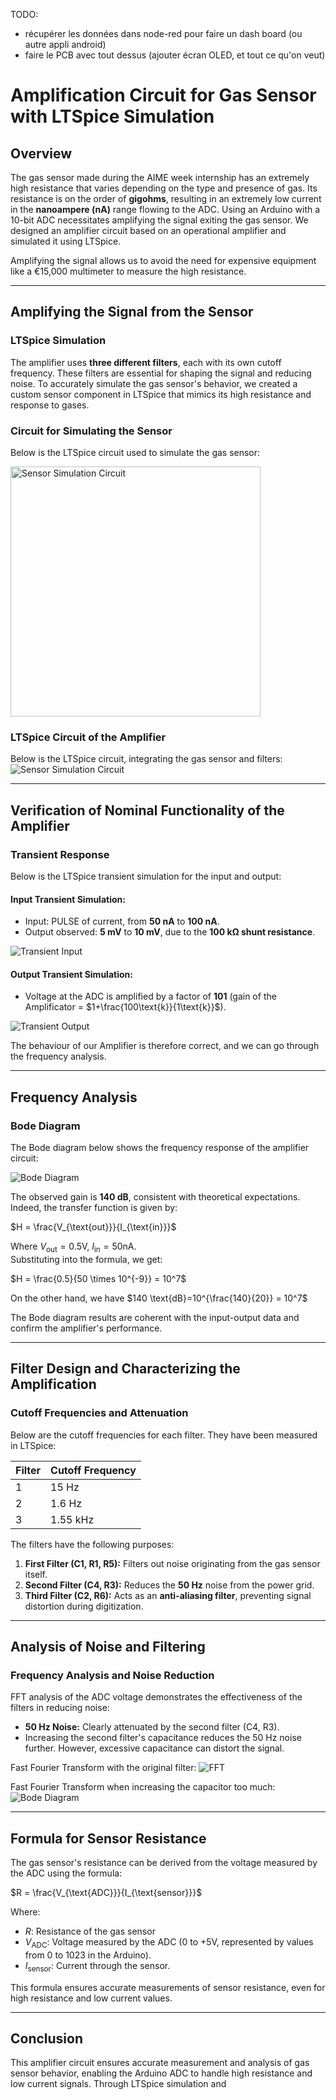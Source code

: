 TODO:
- récupérer les données dans node-red pour faire un dash board (ou autre appli android)
- faire le PCB avec tout dessus (ajouter écran OLED, et tout ce qu'on veut)


# Amplification Circuit for Gas Sensor with LTSpice Simulation

## Overview

The gas sensor made during the AIME week internship has an extremely high resistance that varies depending on the type and presence of gas. Its resistance is on the order of **gigohms**, resulting in an extremely low current in the **nanoampere (nA)** range flowing to the ADC. Using an Arduino with a 10-bit ADC necessitates amplifying the signal exiting the gas sensor. We designed an amplifier circuit based on an operational amplifier and simulated it using LTSpice.

Amplifying the signal allows us to avoid the need for expensive equipment like a €15,000 multimeter to measure the high resistance.

---

## Amplifying the Signal from the Sensor

### LTSpice Simulation

The amplifier uses **three different filters**, each with its own cutoff frequency. These filters are essential for shaping the signal and reducing noise. To accurately simulate the gas sensor's behavior, we created a custom sensor component in LTSpice that mimics its high resistance and response to gases.

### Circuit for Simulating the Sensor

Below is the LTSpice circuit used to simulate the gas sensor:

<img src="Images/CircuitCAPTEUR.png" alt="Sensor Simulation Circuit" width="400" />



### LTSpice Circuit of the Amplifier

Below is the LTSpice circuit, integrating the gas sensor and filters:  
![Sensor Simulation Circuit](Images/CircuitSPICE.png "Sensor Simulation Circuit")


---

## Verification of Nominal Functionality of the Amplifier

### Transient Response

Below is the LTSpice transient simulation for the input and output:

#### Input Transient Simulation:
- Input: PULSE of current, from **50 nA** to **100 nA**.
- Output observed: **5 mV** to **10 mV**, due to the **100 kΩ shunt resistance**.

![Transient Input](Images/tranENTREE.png "Transient Input")

#### Output Transient Simulation:
- Voltage at the ADC is amplified by a factor of **101** (gain of the Amplificator = $1+\frac{100\text{k}}{1\text{k}}$).

![Transient Output](Images/tranSORTIE.png "Transient Output")

The behaviour of our Amplifier is therefore correct, and we can go through the frequency analysis.

---

## Frequency Analysis

### Bode Diagram

The Bode diagram below shows the frequency response of the amplifier circuit:

![Bode Diagram](Images/bode.png "Bode Diagram of Amplifier Circuit")

The observed gain is **140 dB**, consistent with theoretical expectations.
Indeed, the transfer function is given by:

$H = \frac{V_{\text{out}}}{I_{\text{in}}}$

Where $V_{\text{out}} = 0.5 \text{V}$, $I_{\text{in}} = 50 \text{nA}$.  
Substituting into the formula, we get:

$H = \frac{0.5}{50 \times 10^{-9}} = 10^7$

On the other hand, we have 
$140 \text{dB}=10^{\frac{140}{20}} = 10^7$
 
The Bode diagram results are coherent with the input-output data and confirm the amplifier's performance.

---

## Filter Design and Characterizing the Amplification

### Cutoff Frequencies and Attenuation

Below are the cutoff frequencies for each filter. They have been measured in LTSpice:

| Filter | Cutoff Frequency |
|--------|-------------------|
| 1      | 15 Hz            |
| 2      | 1.6 Hz           |
| 3      | 1.55 kHz         |

The filters have the following purposes:
1. **First Filter (C1, R1, R5):** Filters out noise originating from the gas sensor itself.
2. **Second Filter (C4, R3):** Reduces the **50 Hz** noise from the power grid.
3. **Third Filter (C2, R6):** Acts as an **anti-aliasing filter**, preventing signal distortion during digitization.

---

## Analysis of Noise and Filtering

### Frequency Analysis and Noise Reduction

FFT analysis of the ADC voltage demonstrates the effectiveness of the filters in reducing noise:
- **50 Hz Noise:** Clearly attenuated by the second filter (C4, R3).
- Increasing the second filter's capacitance reduces the 50 Hz noise further. However, excessive capacitance can distort the signal.

Fast Fourier Transform with the original filter:
![FFT ](Images/FFTbase.png "Bode Diagram of Amplifier Circuit")

Fast Fourier Transform when increasing the capacitor too much:
![Bode Diagram](Images/FFTNUL.png "Bode Diagram of Amplifier Circuit")

---

## Formula for Sensor Resistance

The gas sensor's resistance can be derived from the voltage measured by the ADC using the formula:

$R = \frac{V_{\text{ADC}}}{I_{\text{sensor}}}$

Where:  
- $R$: Resistance of the gas sensor  
- $V_{\text{ADC}}$: Voltage measured by the ADC (0 to +5V, represented by values from 0 to 1023 in the Arduino).  
- $I_{\text{sensor}}$: Current through the sensor.

This formula ensures accurate measurements of sensor resistance, even for high resistance and low current values.

---


## Conclusion

This amplifier circuit ensures accurate measurement and analysis of gas sensor behavior, enabling the Arduino ADC to handle high resistance and low current signals. Through LTSpice simulation and
